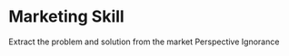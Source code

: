 Marketing Skill
===============

Extract the problem and solution from the market
Perspective Ignorance


